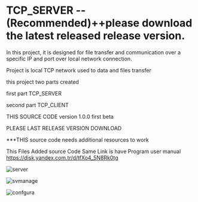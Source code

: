 # TCP_SERVER --(Recommended)++please download the latest released release version.

In this project, it is designed for file transfer and communication over a specific IP and port over local network connection.

Project is local TCP network used to data and files transfer

this project two parts created

first part TCP_SERVER

second part TCP_CLIENT

THIS SOURCE CODE version 1.0.0 first beta

PLEASE LAST RELEASE VERSION DOWNLOAD

***THIS source code needs additional resources to work

This Files Added source Code
Same Link is have Program user manual
https://disk.yandex.com.tr/d/tfXo4_5N8Rk0tg

![server](https://user-images.githubusercontent.com/74864221/183226563-f872de55-13eb-4905-b18f-49b6bf1dda17.PNG)

![svmanage](https://user-images.githubusercontent.com/74864221/183226561-238ddc35-47ad-49dc-a587-bcd8d67e233d.PNG)

![confgura](https://user-images.githubusercontent.com/74864221/183226562-f86607e7-07a6-4fa4-89a8-1f421353f4bc.PNG)


